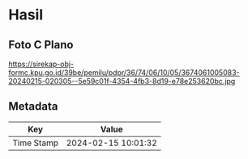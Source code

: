 # Hasil

## Foto C Plano

https://sirekap-obj-formc.kpu.go.id/39be/pemilu/pdpr/36/74/06/10/05/3674061005083-20240215-020305--5e59c01f-4354-4fb3-8d19-e78e253620bc.jpg


## Metadata

| Key        | Value               |
| ---------- | ------------------- |
| Time Stamp | 2024-02-15 10:01:32 |



